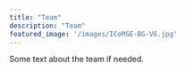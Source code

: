 ```yaml
---
title: "Team"
description: "Team"
featured_image: '/images/ICoMSE-BG-V6.jpg'
---
```

Some text about the team if needed.